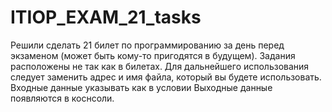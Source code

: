 # ITIOP_EXAM_21_tasks
Решили сделать 21 билет по программированию за день перед экзаменом (может быть кому-то пригодятся в будущем). Задания расположены не так как в билетах. Для дальнейшего использования следует заменить адрес и имя файла, который вы будете использовать.
Входные данные указывать как в условии
Выходные данные появляются в коснсоли.
